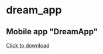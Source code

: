 # dream_app
## Mobile app "DreamApp"
[Click to download](https://github.com/Pet315/dream_app/blob/main/DreamApp.apk)
